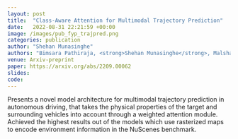 ```yaml
---
layout: post
title:  "Class-Aware Attention for Multimodal Trajectory Prediction"
date:   2022-08-31 22:21:59 +00:00
image: /images/pub_fyp_trajpred.png
categories: publication
author: "Shehan Munasinghe"
authors: "Bimsara Pathiraja, <strong>Shehan Munasinghe</strong>, Malshan Ranawella, Maleesha De Silva, Ranga Rodrigo, Peshala Jayasekara"
venue: Arxiv-preprint
paper: https://arxiv.org/abs/2209.00062
slides: 
code: 
---
```


Presents a novel model architecture for multimodal trajectory prediction in autonomous driving, that takes the physical properties of the target and surrounding vehicles into account through a weighted attention module. Achieved the highest results out of the models which use rasterized maps to encode environment information in the NuScenes benchmark.